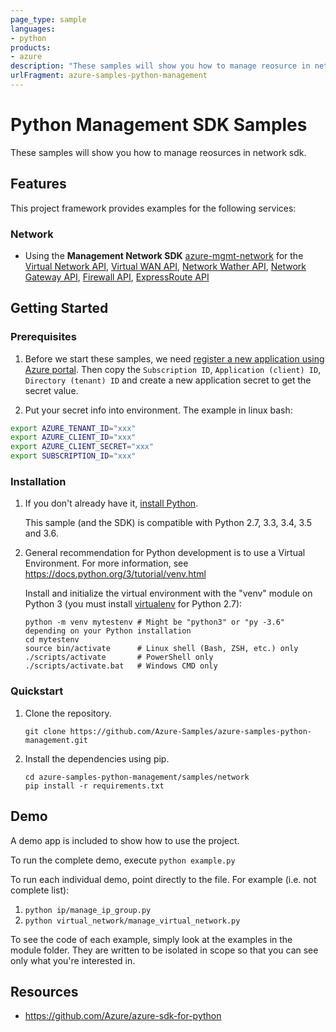 ```yaml
---
page_type: sample
languages:
- python
products:
- azure
description: "These samples will show you how to manage reosurce in network sdk."
urlFragment: azure-samples-python-management
---
```


# Python Management SDK Samples

These samples will show you how to manage reosurces in network sdk.

## Features

This project framework provides examples for the following services:

### Network
* Using the **Management Network SDK** [azure-mgmt-network](https://pypi.org/project/azure-mgmt-network/) for the [Virtual Network API](https://docs.microsoft.com/en-us/rest/api/virtual-network/), [Virtual WAN API](https://docs.microsoft.com/en-us/rest/api/virtualwan/), [Network Wather API](https://docs.microsoft.com/en-us/rest/api/network-watcher/), [Network Gateway API](https://docs.microsoft.com/en-us/rest/api/network-gateway/), [Firewall API](https://docs.microsoft.com/en-us/rest/api/firewall/), [ExpressRoute API](https://docs.microsoft.com/en-us/rest/api/expressroute/)

## Getting Started

### Prerequisites

1.  Before we start these samples, we need [register a new application using Azure portal](https://docs.microsoft.com/en-us/azure/active-directory/develop/howto-create-service-principal-portal). Then copy the `Subscription ID`, `Application (client) ID`, `Directory (tenant) ID` and create a new application secret to get the secret value.

2. Put your secret info into environment. The example in linux bash:
```bash
export AZURE_TENANT_ID="xxx"
export AZURE_CLIENT_ID="xxx"
export AZURE_CLIENT_SECRET="xxx"
export SUBSCRIPTION_ID="xxx"
```

### Installation

1.  If you don't already have it, [install Python](https://www.python.org/downloads/).

    This sample (and the SDK) is compatible with Python 2.7, 3.3, 3.4, 3.5 and 3.6.

2.  General recommendation for Python development is to use a Virtual Environment.
    For more information, see https://docs.python.org/3/tutorial/venv.html

    Install and initialize the virtual environment with the "venv" module on Python 3 (you must install [virtualenv](https://pypi.python.org/pypi/virtualenv) for Python 2.7):

    ```
    python -m venv mytestenv # Might be "python3" or "py -3.6" depending on your Python installation
    cd mytestenv
    source bin/activate      # Linux shell (Bash, ZSH, etc.) only
    ./scripts/activate       # PowerShell only
    ./scripts/activate.bat   # Windows CMD only
    ```

### Quickstart

1.  Clone the repository.

    ```
    git clone https://github.com/Azure-Samples/azure-samples-python-management.git
    ```

2.  Install the dependencies using pip.

    ```
    cd azure-samples-python-management/samples/network
    pip install -r requirements.txt
    ```

## Demo

A demo app is included to show how to use the project.

To run the complete demo, execute `python example.py`

To run each individual demo, point directly to the file. For example (i.e. not complete list):

1. `python ip/manage_ip_group.py`
2. `python virtual_network/manage_virtual_network.py`

To see the code of each example, simply look at the examples in the module folder. They are written to be isolated in scope so that you can see only what you're interested in.

## Resources

- https://github.com/Azure/azure-sdk-for-python
